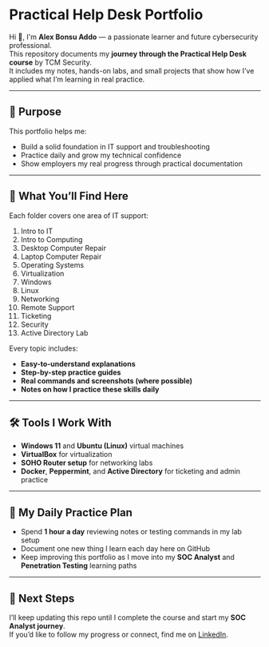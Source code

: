 # Practical Help Desk Portfolio

Hi 👋, I'm **Alex Bonsu Addo** — a passionate learner and future cybersecurity professional.  
This repository documents my **journey through the Practical Help Desk course** by TCM Security.  
It includes my notes, hands-on labs, and small projects that show how I’ve applied what I’m learning in real practice.

---

## 🎯 Purpose
This portfolio helps me:
- Build a solid foundation in IT support and troubleshooting  
- Practice daily and grow my technical confidence  
- Show employers my real progress through practical documentation  

---

## 🧠 What You’ll Find Here
Each folder covers one area of IT support:
1. Intro to IT  
2. Intro to Computing  
3. Desktop Computer Repair  
4. Laptop Computer Repair  
5. Operating Systems  
6. Virtualization  
7. Windows  
8. Linux  
9. Networking  
10. Remote Support  
11. Ticketing  
12. Security  
13. Active Directory Lab  

Every topic includes:
- **Easy-to-understand explanations**  
- **Step-by-step practice guides**  
- **Real commands and screenshots (where possible)**  
- **Notes on how I practice these skills daily**

---

## 🛠️ Tools I Work With
- **Windows 11** and **Ubuntu (Linux)** virtual machines  
- **VirtualBox** for virtualization  
- **SOHO Router setup** for networking labs  
- **Docker**, **Peppermint**, and **Active Directory** for ticketing and admin practice  

---

## 🔄 My Daily Practice Plan
- Spend **1 hour a day** reviewing notes or testing commands in my lab setup  
- Document one new thing I learn each day here on GitHub  
- Keep improving this portfolio as I move into my **SOC Analyst** and **Penetration Testing** learning paths  

---

## 🚀 Next Steps
I’ll keep updating this repo until I complete the course and start my **SOC Analyst journey**.  
If you’d like to follow my progress or connect, find me on [LinkedIn](www.linkedin.com/in/alex-bonsu-addo).
